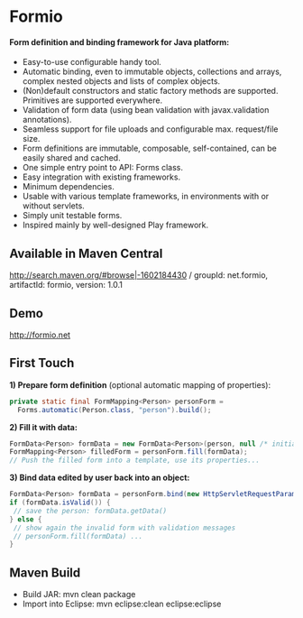 # Formio

#### Form definition and binding framework for Java platform:
* Easy-to-use configurable handy tool.
* Automatic binding, even to immutable objects, collections and arrays, complex nested objects and lists of complex objects.
* (Non)default constructors and static factory methods are supported. Primitives are supported everywhere.
* Validation of form data (using bean validation with javax.validation annotations).
* Seamless support for file uploads and configurable max. request/file size.
* Form definitions are immutable, composable, self-contained, can be easily shared and cached.
* One simple entry point to API: Forms class.
* Easy integration with existing frameworks.
* Minimum dependencies.
* Usable with various template frameworks, in environments with or without servlets.
* Simply unit testable forms.
* Inspired mainly by well-designed Play framework.

## Available in Maven Central

http://search.maven.org/#browse|-1602184430 / groupId: net.formio, artifactId: formio, version: 1.0.1

## Demo

http://formio.net

## First Touch

**1) Prepare form definition** (optional automatic mapping of properties):
```java
private static final FormMapping<Person> personForm =
  Forms.automatic(Person.class, "person").build();
```

**2) Fill it with data:**
```java
FormData<Person> formData = new FormData<Person>(person, null /* initial messages */);
FormMapping<Person> filledForm = personForm.fill(formData);
// Push the filled form into a template, use its properties...
```

**3) Bind data edited by user back into an object:**
 ```java
FormData<Person> formData = personForm.bind(new HttpServletRequestParams(request));
if (formData.isValid()) {
  // save the person: formData.getData()
} else {
  // show again the invalid form with validation messages
  // personForm.fill(formData) ...
}
 ```

## Maven Build

* Build JAR: mvn clean package
* Import into Eclipse: mvn eclipse:clean eclipse:eclipse
